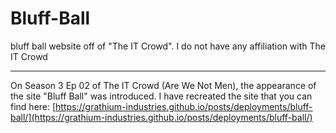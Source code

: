 # Bluff-Ball

bluff ball website off of "The IT Crowd". I do not have any affiliation with The IT Crowd

---

On Season 3 Ep 02 of The IT Crowd (Are We Not Men), the appearance of the site "Bluff Ball" was introduced. I have recreated the site that you can find here: [https://grathium-industries.github.io/posts/deployments/bluff-ball/](https://grathium-industries.github.io/posts/deployments/bluff-ball/)
